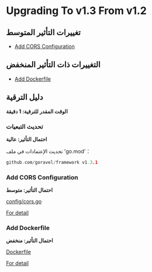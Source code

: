 # Upgrading To v1.3 From v1.2

## تغييرات التأثير المتوسط

- [Add CORS Configuration](#add-cors-configuration)

## التغييرات ذات التأثير المنخفض

- [Add Dockerfile](#add-dockerfile)

## دليل الترقية

**الوقت المقدر للترقية: 1 دقيقة**

### تحديث التبعيات

**احتمال التأثير: عالية**

تحديث الإعتمادات في ملف 'go.mod'：

```go
github.com/goravel/framework v1.3.1
```

### Add CORS Configuration

**احتمال التأثير: متوسط**

[config/cors.go](https://github.com/goravel/goravel/blob/v1.3.1/config/cors.go)

[For detail](../basic/routing#cross-origin-resource-sharing-cors)

### Add Dockerfile

**احتمال التأثير: منخفض**

[Dockerfile](https://github.com/goravel/goravel/blob/v1.3.1/Dockerfile)

[For detail](../quickstart/compile#docker)
